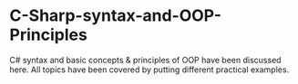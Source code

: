 # C-Sharp-syntax-and-OOP-Principles
C# syntax and basic concepts &amp; principles of OOP have been discussed here. All topics have been covered by putting different practical examples.
